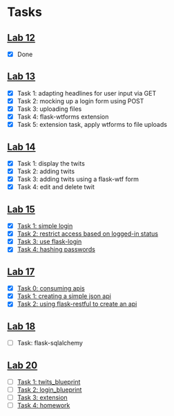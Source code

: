 # Tasks

## [Lab 12](http://gitlab.doc.gold.ac.uk/data-networks-web/lab-exercises/wikis/lab-12)

- [x] Done

## [Lab 13](http://gitlab.doc.gold.ac.uk/data-networks-web/lab-exercises/wikis/lab-13)

- [x] Task 1: adapting headlines for user input via GET
- [x] Task 2: mocking up a login form using POST
- [x] Task 3: uploading files
- [x] Task 4: flask-wtforms extension
- [x] Task 5: extension task, apply wtforms to file uploads

## [Lab 14](https://github.com/danmcquillan/dnw-flask/wiki/lab-14)

- [x] Task 1: display the twits
- [x] Task 2: adding twits
- [x] Task 3: adding twits using a flask-wtf form
- [x] Task 4: edit and delete twit

## [Lab 15](http://gitlab.doc.gold.ac.uk/data-networks-web/lab-exercises/wikis/lab-15)

- [x] [Task 1: simple login](http://gitlab.doc.gold.ac.uk/data-networks-web/lab-exercises/wikis/lab-15#task-1-simple-login)
- [x] [Task 2: restrict access based on logged-in status](http://gitlab.doc.gold.ac.uk/data-networks-web/lab-exercises/wikis/lab-15#task-2-restrict-access-based-on-logged-in-status)
- [x] [Task 3: use flask-login](http://gitlab.doc.gold.ac.uk/data-networks-web/lab-exercises/wikis/lab-15#task-3-use-flask-login)
- [x] [Task 4: hashing passwords](http://gitlab.doc.gold.ac.uk/data-networks-web/lab-exercises/wikis/lab-15#task-4-hashing-passwords)

## [Lab 17](http://gitlab.doc.gold.ac.uk/data-networks-web/lab-exercises/wikis/lab-17)

- [x] [Task 0: consuming apis](http://gitlab.doc.gold.ac.uk/data-networks-web/lab-exercises/wikis/lab-17#step-0-consuming-apis)
- [x] [Task 1: creating a simple json api](http://gitlab.doc.gold.ac.uk/data-networks-web/lab-exercises/wikis/lab-17#step-1-simple-api)
- [x] [Task 2: using flask-restful to create an api](http://gitlab.doc.gold.ac.uk/data-networks-web/lab-exercises/wikis/lab-17#step-2-using-flask-restful)

## [Lab 18](http://gitlab.doc.gold.ac.uk/data-networks-web/lab-exercises/wikis/lab-18)

- [ ] Task: flask-sqlalchemy

## [Lab 20](http://gitlab.doc.gold.ac.uk/data-networks-web/lab-exercises/wikis/lab-20)

- [ ] [Task 1: twits_blueprint](http://gitlab.doc.gold.ac.uk/data-networks-web/lab-exercises/wikis/lab-20#step-1-twits_blueprint)
- [ ] [Task 2: login_blueprint](http://gitlab.doc.gold.ac.uk/data-networks-web/lab-exercises/wikis/lab-20#step-2-login_blueprint)
- [ ] [Task 3: extension](http://gitlab.doc.gold.ac.uk/data-networks-web/lab-exercises/wikis/lab-20#step-3-extension)
- [ ] [Task 4: homework](http://gitlab.doc.gold.ac.uk/data-networks-web/lab-exercises/wikis/lab-20#step-4-homework)
